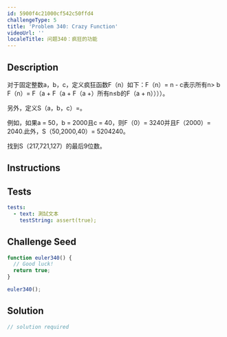```yaml
---
id: 5900f4c21000cf542c50ffd4
challengeType: 5
title: 'Problem 340: Crazy Function'
videoUrl: ''
localeTitle: 问题340：疯狂的功能
---
```


## Description
<section id="description">对于固定整数a，b，c，定义疯狂函数F（n）如下：F（n）= n  -  c表示所有n&gt; b F（n）= F（a + F（a + F（a +）所有n≤b的F（a + n））））。 <p>另外，定义S（a，b，c）=。 </p><p>例如，如果a = 50，b = 2000且c = 40，则F（0）= 3240并且F（2000）= 2040.此外，S（50,2000,40）= 5204240。 </p><p>找到S（217,721,127）的最后9位数。 </p></section>

## Instructions
<section id="instructions">
</section>

## Tests
<section id='tests'>

```yml
tests:
  - text: 測試文本
    testString: assert(true);

```

</section>

## Challenge Seed
<section id='challengeSeed'>

<div id='js-seed'>

```js
function euler340() {
  // Good luck!
  return true;
}

euler340();

```

</div>



</section>

## Solution
<section id='solution'>

```js
// solution required
```
</section>
